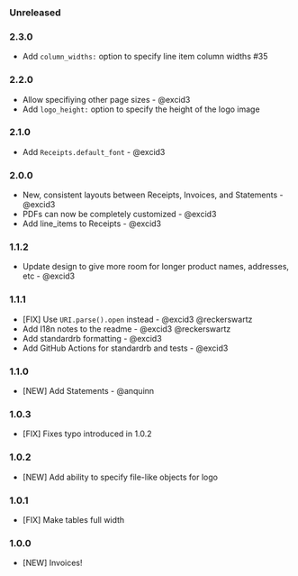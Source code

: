 ### Unreleased

### 2.3.0

* Add `column_widths:` option to specify line item column widths #35

### 2.2.0

* Allow specifiying other page sizes - @excid3
* Add `logo_height:` option to specify the height of the logo image

### 2.1.0

* Add `Receipts.default_font` - @excid3

### 2.0.0

* New, consistent layouts between Receipts, Invoices, and Statements - @excid3
* PDFs can now be completely customized - @excid3
* Add line_items to Receipts - @excid3

### 1.1.2

* Update design to give more room for longer product names, addresses, etc - @excid3

### 1.1.1

* [FIX] Use `URI.parse().open` instead - @excid3 @reckerswartz
* Add I18n notes to the readme - @excid3 @reckerswartz
* Add standardrb formatting - @excid3
* Add GitHub Actions for standardrb and tests - @excid3

### 1.1.0

* [NEW] Add Statements - @anquinn

### 1.0.3

* [FIX] Fixes typo introduced in 1.0.2

### 1.0.2

* [NEW] Add ability to specify file-like objects for logo

### 1.0.1

* [FIX] Make tables full width

### 1.0.0

* [NEW] Invoices!

